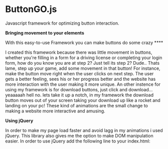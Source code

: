 # ButtonGO.js
Javascript framework for optimizing button interaction.

<b> Bringing movement to your elements </b>

With this easy-to-use Framework you can make buttons do some crazy ****

I created this framework because there was little movement in buttons, whether you're filling in a form for a driving license or completing your login form, how do you know you are at step 2? Just tell its step 2? Dude.. Thats lame, step up your game, add some movement in that button! For instance, make the button move right when the user clicks on next step. The user gets a better feeling, sees his or her progress better and the website has more interaction with the user making it more unique. An other instence for using my framework is for download buttons, just click and download... yeaaaaah hell no. lets take it up a notch, in my framework the download button moves out of your screen taking your download up like a rocket and landing on your pc! These kind of animations are the small change to making a website more interactive and amusing.

<b> Using jQuery </b>

In order to make my page load faster and avoid lagg in my animations i used jQuery. 
This library also gives me the option to make DOM manipulation easier.
In order to use jQuery add the following line to your index.html:

> <script src="https://ajax.googleapis.com/ajax/libs/jquery/3.2.1/jquery.min.js">

<b>How to use</b>

In order to make buttons do something you must give them the right ID.
These are the following ID's you can currently use:

<b>id='buttonGOrandom'</b>

this button moves to a random position within the given canvas when the mouse hovers over it.

this is the class ButtonMoveRandomValues, in this class you have the current position of the button (left and top) and the values of the canvas in which the button can move (canvasleft canvastop) in order to make the button work perfectly you should make the button obsolute in your css file. This will prevent elements from jumping away when the mouse hovers over the button.

> var BMRV = function(){

> this.BMRVpositionleft = 0;

> this.BMRVpositiontop = 0;

> this.BMRVcanvasleft = 300;

> this.BMRVcanvastop = 300;

> }

<b>id='buttonGOupANDdown'</b>

this button will go up and down for unlimited time and starts when the page is loaded.

this is the class ButtonGoUpAndDown, in this class you have the amount of pixels the button wil go down and up. (positiondown and positionup) in order to make the button go up and down faster (timedown and timeup). Also, give this button position obsolute as well if you like it to work better.

> var BGUAD = function(){

> this.positiondown = 10;

> this.positionup = 10;

> this.timedown = 1000;

> this.timeup = 1000;

> } 

<b>id='buttonGOupANDdownHOVER'</b>

this button will go up and down when the user hovers over the button and stops when the mouse leaves and the animation is finished.

this is the class ButtonGoUpAndDownHover, in this class you can set the position to go up and down (positiondown and positionup) in amount of px. You can also set the time of the animation up and down (timedown and timeup) in ms. if you want to make the button move better you can use position absolute.

> var BGUADH = function(){

> this.positiondown = 10;

> this.positionup = 10;

> this.timedown = 1000;

> this.timeup = 1000;

> }

<b>id="buttonGOdown"</b>

this button wil go down when clicked on. it will continue going down for ever (no limit has yet been set).

this is the class ButtonGoDown, in this class you can set the time it takes to go down 1 time (timedown in ms) and the amount of px it will go down (positiondown in px). if you want to make the button move better you can use position absolute.

//values for button go down
> var BGD = function(){

> this.positiondown = 20;

> this.timedown = 100;

> }

<b>id="buttonGOup"</b>

this button will go up when clicked on. it will continue going up for ever (no limit has yet been set).

this is the class ButtonGoUp, in this class you can set the time it takes to go up 1 time (timeup in ms) and the amount of px it will go up (positionup in px). if you want to make the button move better you can use position absolute.


//values for button go up
> var BGU = function(){

> this.positionup = 20;

> this.timeup = 100;

> }

<b>id="buttonGOleft"</b>

this button will go left when clicked on. it will continue going up for ever (it is planned to move like the button go right (this button only moves 4 times in an array)). if you want to make the button move better you can use position absolute.

this is the class ButtonGoLeft, in this class you can set the time it takes to go left 1 time (timeleft in ms) and the amount of px it will go left (positionleft in px). if you want to make the button move better you can use position absolute.

> var BGL = function(){

> this.positionleft = 20;

> this.timeleft = 100;

> }

<b>id="buttonGOright"</b>

this button will go right when clicked on. The text will change everytime it is clicked and you can only click it for 4 times.

this is the class ButtonGoRight, in this class you can set the position left (positionleft in px) and the time the animation wil take to go right (timeright in ms), there is also an buttonchecklist you can change this if you want the array to start on a diffrent text but it is recomended you keep it at 0. the changetext is an array where you can put your own text in, as the button is clicked the text will change in the order in the array (right 1 first right 2 second etc...). it is recomended you put the button on position obsolute.

> var BGR = function(){

> this.positionleft = 20;

> this.timeright = 100;

> this.buttonchecklist = 0;

> this.changetext = ["Right1", "Right2", "Right3", "Right4"];

> }

<b>id='buttonGOfly'</b>

this button wil fly away when you click on it.

this is the class ButtonGoRcanvas, in this class you can set the x and y location (left and top) where the button will go to. you can set the amount of frames the button will have and the speed in which the button will fly form one place to the next. it is recomended you use position absolute and overflow hidden.

> var BGRcanvas = function(){

> this.x = -100;

> this.y = 100; 

> this.count = 20,

> this.delay = 10;

> }



<b> Kevin Frambach - Fontys FHICT Tilburg <b>

